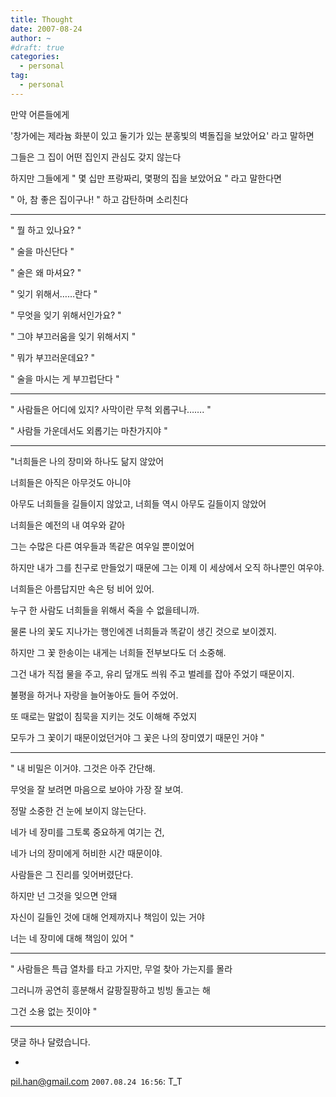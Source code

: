 ```yaml
---
title: Thought
date: 2007-08-24
author: ~
#draft: true
categories:
  - personal
tag:
  - personal
---
```




만약 어른들에게

'창가에는 제라늄 화분이 있고 둘기가 있는 분홍빛의 벽돌집을 보았어요' 라고 말하면

그들은 그 집이 어떤 집인지 관심도 갖지 않는다

하지만 그들에게 " 몇 십만 프랑짜리, 몇평의 집을 보았어요 " 라고 말한다면

" 아, 참 좋은 집이구나! " 하고 감탄하며 소리친다

---

" 뭘 하고 있나요? "

" 술을 마신단다 "

" 술은 왜 마셔요? "

" 잊기 위해서……란다 "

" 무엇을 잊기 위해서인가요? "

" 그야 부끄러움을 잊기 위해서지 "

" 뭐가 부끄러운데요? "

" 술을 마시는 게 부끄럽단다 "

---

" 사람들은 어디에 있지?  사막이란 무척 외롭구나……. "

" 사람들 가운데서도 외롭기는 마찬가지야 "

---

"너희들은 나의 장미와 하나도 닮지 않았어

너희들은 아직은 아무것도 아니야

아무도 너희들을 길들이지 않았고, 너희들 역시 아무도 길들이지 않았어

너희들은 예전의 내 여우와 같아

그는 수많은 다른 여우들과 똑같은 여우일 뿐이었어

하지만 내가 그를 친구로 만들었기 때문에 그는 이제 이 세상에서 오직 하나뿐인 여우야.

너희들은 아름답지만 속은 텅 비어 있어.

누구 한 사람도 너희들을 위해서 죽을 수 없을테니까.

물론 나의 꽃도 지나가는 행인에겐 너희들과 똑같이 생긴 것으로 보이겠지.

하지만 그 꽃 한송이는 내게는 너희들 전부보다도 더 소중해.

그건 내가 직접 물을 주고, 유리 덮개도 씌워 주고 벌레를 잡아 주었기 때문이지.

불평을 하거나 자랑을 늘어놓아도 들어 주었어.

또 때로는 말없이 침묵을 지키는 것도 이해해 주었지

모두가 그 꽃이기 때문이었던거야 그 꽃은 나의 장미였기 때문인 거야 "

---

" 내 비밀은 이거야. 그것은 아주 간단해.

무엇을 잘 보려면 마음으로 보아야 가장 잘 보여.

정말 소중한 건 눈에 보이지 않는단다.

네가 네 장미를 그토록 중요하게 여기는 건,

네가 너의 장미에게 허비한 시간 때문이야.

사람들은 그 진리를 잊어버렸단다.

하지만 넌 그것을 잊으면 안돼

자신이 길들인 것에 대해 언제까지나 책임이 있는 거야

너는 네 장미에 대해 책임이 있어 "

---

" 사람들은 특급 열차를 타고 가지만, 무얼 찾아 가는지를 몰라

그러니까 공연히 흥분해서 갈팡질팡하고 빙빙 돌고는 해

그건 소용 없는 짓이야 "

---


 댓글 하나 달렸습니다.

- 
 pil.han@gmail.com `2007.08.24 16:56`: 
T_T




